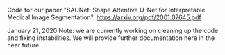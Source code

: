 Code for our paper "SAUNet: Shape Attentive U-Net for Interpretable Medical Image Segmentation". https://arxiv.org/pdf/2001.07645.pdf

January 21, 2020 Note: we are currently working on cleaning up the code and fixing instabilities. We will provide further documentation here in the near future.
